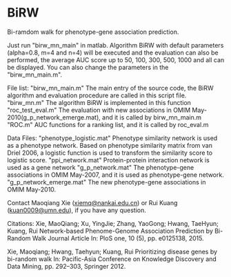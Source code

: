 # BiRW
Bi-ramdom walk for phenotype-gene association prediction.


Just run "birw_mn_main" in matlab. Algorithm BiRW with default parameters (alpha=0.8, m=4 and n=4) will be executed and the evaluation can also be performed, the average AUC score up to 50, 100, 300, 500, 1000 and all can be displayed.
You can also change the parameters in the "birw_mn_main.m".

File list:
"birw_mn_main.m"	The main entry of the source code, the BiRW algorithm and evaluation procedure are called in this script file.
"birw_mn.m"		The algorithm BiRW is implemented in this function
"roc_test_eval.m"		The evaluation with new associations in OMIM May-2010(g_p_network_emerge.mat), and it is called by birw_mn_main.m
"ROC.m"			AUC functions for a ranking list, and it is called by roc_eval.m

Data Files:
"phenotype_logistic.mat"	Phenotype similarity network is used as a phenotype network. Based on phenotype similarity matrix from van Driel 2006, a logistic function is used to transform the similarity score to logistic score.
"ppi_network.mat"		Protein-protein interaction network is used as a gene network
"g_p_network.mat"		The phenotype-gene associations in OMIM May-2007, and it is used as phenotype-gene network.
"g_p_network_emerge.mat"	The new phenotype-gene associations in OMIM May-2010.

Contact Maoqiang Xie (xiemq@nankai.edu.cn) or Rui Kuang (kuan0009@umn.edu), if you have any question.

Citations:
Xie, MaoQiang; Xu, YingJie; Zhang, YaoGong; Hwang, TaeHyun; Kuang, Rui
Network-based Phenome-Genome Association Prediction by Bi-Random Walk Journal Article
In: PloS one, 10 (5), pp. e0125138, 2015.

Xie, Maoqiang; Hwang, Taehyun; Kuang, Rui
Prioritizing disease genes by bi-random walk
In: Pacific-Asia Conference on Knowledge Discovery and Data Mining, pp. 292–303, Springer 2012.
